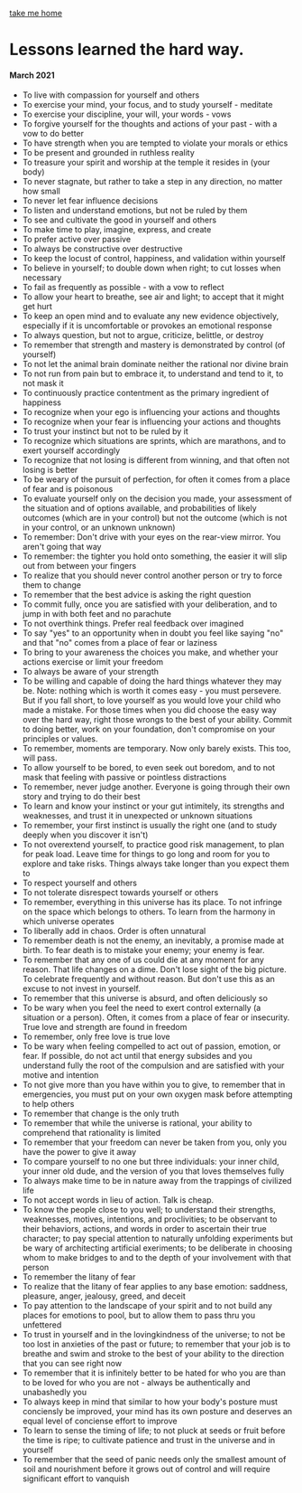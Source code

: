 [take me home](../index.md)  

# Lessons learned the hard way.
#### March 2021  
  

- To live with compassion for yourself and others
- To exercise your mind, your focus, and to study yourself - meditate
- To exercise your discipline, your will, your words - vows
- To forgive yourself for the thoughts and actions of your past - with a vow to do better
- To have strength when you are tempted to violate your morals or ethics
- To be present and grounded in ruthless reality
- To treasure your spirit and worship at the temple it resides in (your body)
- To never stagnate, but rather to take a step in any direction, no matter how small
- To never let fear influence decisions 
- To listen and understand emotions, but not be ruled by them
- To see and cultivate the good in yourself and others
- To make time to play, imagine, express, and create
- To prefer active over passive
- To always be constructive over destructive
- To keep the locust of control, happiness, and validation within yourself
- To believe in yourself; to double down when right; to cut losses when necessary
- To fail as frequently as possible - with a vow to reflect
- To allow your heart to breathe, see air and light; to accept that it might get hurt
- To keep an open mind and to evaluate any new evidence objectively, especially if it is uncomfortable or provokes an emotional response
- To always question, but not to argue, criticize, belittle, or destroy 
- To remember that strength and mastery is demonstrated by control (of yourself)
- To not let the animal brain dominate neither the rational nor divine brain 
- To not run from pain but to embrace it, to understand and tend to it, to not mask it
- To continuously practice contentment as the primary ingredient of happiness
- To recognize when your ego is influencing your actions and thoughts
- To recognize when your fear is influencing your actions and thoughts
- To trust your instinct but not to be ruled by it
- To recognize which situations are sprints, which are marathons, and to exert yourself accordingly
- To recognize that not losing is different from winning, and that often not losing is better
- To be weary of the pursuit of perfection, for often it comes from a place of fear and is poisonous
- To evaluate yourself only on the decision you made, your assessment of the situation and of options available, and probabilities of likely outcomes (which are in your control) but not the outcome (which is not in your control, or an unknown unknown)
- To remember: Don't drive with your eyes on the rear-view mirror. You aren't going that way
- To remember: the tighter you hold onto something, the easier it will slip out from between your fingers
- To realize that you should never control another person or try to force them to change
- To remember that the best advice is asking the right question
- To commit fully, once you are satisfied with your deliberation, and to jump in with both feet and no parachute
- To not overthink things. Prefer real feedback over imagined 
- To say "yes" to an opportunity when in doubt you feel like saying "no" and that "no" comes from a place of fear or laziness 
- To bring to your awareness the choices you make, and whether your actions exercise or limit your freedom
- To always be aware of your strength 
- To be willing and capable of doing the hard things whatever they may be. Note: nothing which is worth it comes easy - you must persevere. But if you fall short, to love yourself as you would love your child who made a mistake. For those times when you did choose the easy way over the hard way, right those wrongs to the best of your ability. Commit to doing better, work on your foundation, don't compromise on your principles or values. 
- To remember, moments are temporary. Now only barely exists. This too, will pass. 
- To allow yourself to be bored, to even seek out boredom, and to not mask that feeling with passive or pointless distractions
- To remember, never judge another. Everyone is going through their own story and trying to do their best
- To learn and know your instinct or your gut intimitely, its strengths and weaknesses, and trust it in unexpected or unknown situations
- To remember, your first instinct is usually the right one (and to study deeply when you discover it isn't)
- To not overextend yourself, to practice good risk management, to plan for peak load. Leave time for things to go long and room for you to explore and take risks. Things always take longer than you expect them to
- To respect yourself and others
- To not tolerate disrespect towards yourself or others
- To remember, everything in this universe has its place. To not infringe on the space which belongs to others. To learn from the harmony in which universe operates
- To liberally add in chaos. Order is often unnatural
- To remember death is not the enemy, an inevitably, a promise made at birth. To fear death is to mistake your enemy; your enemy is fear. 
- To remember that any one of us could die at any moment for any reason. That life changes on a dime. Don't lose sight of the big picture. To celebrate frequently and without reason. But don't use this as an excuse to not invest in yourself. 
- To remember that this universe is absurd, and often deliciously so
- To be wary when you feel the need to exert control externally (a situation or a person). Often, it comes from a place of fear or insecurity. True love and strength are found in freedom
- To remember, only free love is true love
- To be wary when feeling compelled to act out of passion, emotion, or fear. If possible, do not act until that energy subsides and you understand fully the root of the compulsion and are satisfied with your motive and intention
- To not give more than you have within you to give, to remember that in emergencies, you must put on your own oxygen mask before attempting to help others
- To remember that change is the only truth 
- To remember that while the universe is rational, your ability to comprehend that rationality is limited 
- To remember that your freedom can never be taken from you, only you have the power to give it away
- To compare yourself to no one but three individuals: your inner child, your inner old dude, and the version of you that loves themselves fully
- To always make time to be in nature away from the trappings of civilized life
- To not accept words in lieu of action. Talk is cheap. 
- To know the people close to you well; to understand their strengths, weaknesses, motives, intentions, and proclivities; to be observant to their behaviors, actions, and words in order to ascertain their true character; to pay special attention to naturally unfolding experiments but be wary of architecting artificial exeriments; to be deliberate in choosing whom to make bridges to and to the depth of your involvement with that person
- To remember the litany of fear 
- To realize that the litany of fear applies to any base emotion: saddness, pleasure, anger, jealousy, greed, and deceit
- To pay attention to the landscape of your spirit and to not build any places for emotions to pool, but to allow them to pass thru you unfettered
- To trust in yourself and in the lovingkindness of the universe; to not be too lost in anxieties of the past or future; to remember that your job is to breathe and swim and stroke to the best of your ability to the direction that you can see right now
- To remember that it is infinitely better to be hated for who you are than to be loved for who you are not - always be authentically and unabashedly you
- To always keep in mind that similar to how your body's posture must conciensly be improved, your mind has its own posture and deserves an equal level of conciense effort to improve 
- To learn to sense the timing of life; to not pluck at seeds or fruit before the time is ripe; to cultivate patience and trust in the universe and in yourself
- To remember that the seed of panic needs only the smallest amount of soil and nourishment before it grows out of control and will require significant effort to vanquish
